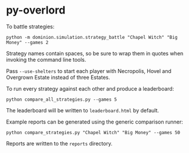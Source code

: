 # py-overlord

To battle strategies:

```
python -m dominion.simulation.strategy_battle "Chapel Witch" "Big Money" --games 2
```

Strategy names contain spaces, so be sure to wrap them in quotes when invoking the command line tools.

Pass `--use-shelters` to start each player with Necropolis, Hovel and
Overgrown Estate instead of three Estates.

To run every strategy against each other and produce a leaderboard:

```
python compare_all_strategies.py --games 5
```

The leaderboard will be written to `leaderboard.html` by default.

Example reports can be generated using the generic comparison runner:

```
python compare_strategies.py "Chapel Witch" "Big Money" --games 50
```

Reports are written to the `reports` directory.


